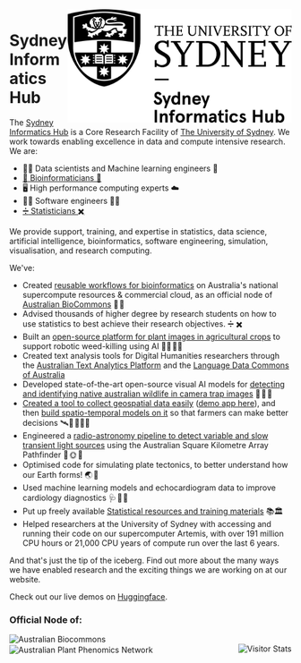 <img src="https://github.com/Sydney-Informatics-Hub/.github/blob/main/profile/sydney_informatics_hub_logo.png" align="right" width="400px"/>

<h1> Sydney Informatics Hub </h1>

The [Sydney Informatics Hub](https://www.sydney.edu.au/sydney-informatics-hub) is a Core Research Facility of [The University of Sydney](https://www.sydney.edu.au/). We work towards enabling excellence in data and compute intensive research. We are:

- 👩‍💻 Data scientists and Machine learning engineers 🤖
- [🧬 Bioinformaticians 🧬](https://github.com/Sydney-Informatics-Hub/Bioinformatics)
- 🖥️ High performance computing experts ☁️
- 👨‍💻 Software engineers 👩‍💻
- [:heavy_division_sign: Statisticians :heavy_multiplication_x:](https://sydney-informatics-hub.github.io/stats-resources/workshops_and_workflows.html)

We provide support, training, and expertise in statistics, data science, artificial intelligence, bioinformatics, software engineering, simulation, visualisation, and research computing.

We've:

- Created [reusable workflows for bioinformatics](https://github.com/Sydney-Informatics-Hub/Bioinformatics) on Australia's national supercompute resources & commercial cloud, as an official node of [Australian BioCommons](https://www.biocommons.org.au/) 🔬 🧬
- Advised thousands of higher degree by research students on how to use statistics to best achieve their research objectives. :heavy_division_sign: :heavy_multiplication_x:
- Built an [open-source platform for plant images in agricultural crops](https://weed-ai.sydney.edu.au/) to support robotic weed-killing using AI 🌱🤖 🧑‍🌾
- Created text analysis tools for Digital Humanities researchers through the [Australian Text Analytics Platform](https://www.atap.edu.au/) and the [Language Data Commons of Australia](https://www.ldaca.edu.au/)
- Developed state-of-the-art open-source visual AI models for [detecting and identifying native australian wildlife in camera trap images](https://marsupial.ai/) 📸 🦊 🐨
- [Created a tool to collect geospatial data easily]([https://github.com/Sydney-Informatics-Hub/AgReFed-DataHarvester/](https://sydney-informatics-hub.github.io/geodata-harvester/)) ([demo app here](https://huggingface.co/spaces/SIH/geodata-harvester-app)), and then [build spatio-temporal models on it](https://www.agrefed.org.au/cb_pages/agrefed_mechanistic_and_data-driven_models.php) so that farmers can make better decisions 🛰️🌱 👨🏿‍🌾
- Engineered a [radio-astronomy pipeline to detect variable and slow transient light sources](https://www.vast-survey.org/vast-pipeline/) using the Australian Square Kilometre Array Pathfinder 📡 🌞 🌌
- Optimised code for simulating plate tectonics, to better understand how our Earth forms! 🌏 🌋 
- Used machine learning models and echocardiogram data to improve cardiology diagnostics 🩺 🩻 🏩
- Put up freely available [Statistical resources and training materials](https://sydney-informatics-hub.github.io/stats-resources/workshops_and_workflows.html) 📚🏛️
- Helped researchers at the University of Sydney with accessing and running their code on our supercomputer Artemis, with over 191 million CPU hours or 21,000 CPU years of compute run over the last 6 years.

And that's just the tip of the iceberg. Find out more about the many ways we have enabled research and the exciting things we are working on at our website. 

Check out our live demos on [Huggingface](https://huggingface.co/SIH).


      


### Official Node of:
<div>
<img alt="Australian Biocommons" src="https://www.sydney.edu.au/content/dam/brand-and-marketing-assets/logos/biocommons.jpeg" align="left" width="300px"/>
<img alt="Australian Plant Phenomics Network" src="https://www.sydney.edu.au/content/dam/corporate/images/research/facilities/sydney-informatics-hub/appn-logo-hi-res.jpg" align="center" width="300px"/>
<img alt="Visitor Stats" src="https://widgetbite.com/stats/Sydney-Informatics-Hub" align="right"/>
</div>
